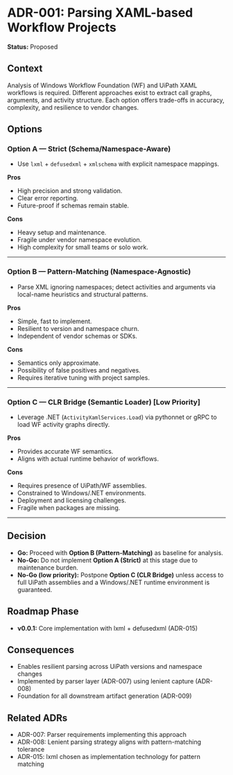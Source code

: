 # ADR-001: Parsing XAML-based Workflow Projects

**Status:** Proposed

## Context

Analysis of Windows Workflow Foundation (WF) and UiPath XAML workflows is required. Different approaches exist to extract call graphs, arguments, and activity structure. Each option offers trade-offs in accuracy, complexity, and resilience to vendor changes.

## Options

### Option A — Strict (Schema/Namespace-Aware)

* Use `lxml` + `defusedxml` + `xmlschema` with explicit namespace mappings.

**Pros**

* High precision and strong validation.
* Clear error reporting.
* Future-proof if schemas remain stable.

**Cons**

* Heavy setup and maintenance.
* Fragile under vendor namespace evolution.
* High complexity for small teams or solo work.

---

### Option B — Pattern-Matching (Namespace-Agnostic)

* Parse XML ignoring namespaces; detect activities and arguments via local-name heuristics and structural patterns.

**Pros**

* Simple, fast to implement.
* Resilient to version and namespace churn.
* Independent of vendor schemas or SDKs.

**Cons**

* Semantics only approximate.
* Possibility of false positives and negatives.
* Requires iterative tuning with project samples.

---

### Option C — CLR Bridge (Semantic Loader) \[Low Priority]

* Leverage .NET (`ActivityXamlServices.Load`) via pythonnet or gRPC to load WF activity graphs directly.

**Pros**

* Provides accurate WF semantics.
* Aligns with actual runtime behavior of workflows.

**Cons**

* Requires presence of UiPath/WF assemblies.
* Constrained to Windows/.NET environments.
* Deployment and licensing challenges.
* Fragile when packages are missing.

---

## Decision

* **Go:** Proceed with **Option B (Pattern-Matching)** as baseline for analysis.
* **No-Go:** Do not implement **Option A (Strict)** at this stage due to maintenance burden.
* **No-Go (low priority):** Postpone **Option C (CLR Bridge)** unless access to full UiPath assemblies and a Windows/.NET runtime environment is guaranteed.

## Roadmap Phase

* **v0.0.1:** Core implementation with lxml + defusedxml (ADR-015)

## Consequences

* Enables resilient parsing across UiPath versions and namespace changes
* Implemented by parser layer (ADR-007) using lenient capture (ADR-008)
* Foundation for all downstream artifact generation (ADR-009)

## Related ADRs

* ADR-007: Parser requirements implementing this approach
* ADR-008: Lenient parsing strategy aligns with pattern-matching tolerance
* ADR-015: lxml chosen as implementation technology for pattern matching
